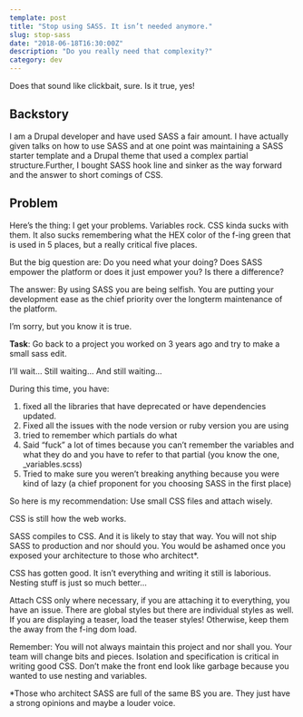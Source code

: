 ```yaml
---
template: post
title: "Stop using SASS. It isn’t needed anymore."
slug: stop-sass
date: "2018-06-18T16:30:00Z"
description: "Do you really need that complexity?"
category: dev
---
```

Does that sound like clickbait, sure. Is it true, yes!

## Backstory
I am a Drupal developer and have used SASS a fair amount. I have actually given talks on how to use SASS and at one point was maintaining a SASS starter template and a Drupal theme that used a complex partial structure.Further, I bought SASS hook line and sinker as the way forward and the answer to short comings of CSS.

## Problem
Here’s the thing: I get your problems. Variables rock. CSS kinda sucks with them. It also sucks remembering what the HEX color of the f-ing green that is used in 5 places, but a really critical five places.

But the big question are: Do you need what your doing? Does SASS empower the platform or does it just empower you? Is there a difference?

The answer: By using SASS you are being selfish. You are putting your development ease as the chief priority over the longterm maintenance of the platform.

I’m sorry, but you know it is true.

__Task__: Go back to a project you worked on 3 years ago and try to make a small sass edit.

I’ll wait… Still waiting… And still waiting…

During this time, you have:
1) fixed all the libraries that have deprecated or have dependencies updated.
1) Fixed all the issues with the node version or ruby version you are using
1) tried to remember which partials do what
1) Said “fuck” a lot of times because you can’t remember the variables and what they do and you have to refer to that partial (you know the one, _variables.scss)
1) Tried to make sure you weren’t breaking anything because you were kind of lazy (a chief proponent for you choosing SASS in the first place)

So here is my recommendation: Use small CSS files and attach wisely.

CSS is still how the web works.

SASS compiles to CSS. And it is likely to stay that way. You will not ship SASS to production and nor should you. You would be ashamed once you exposed your architecture to those who architect*.

CSS has gotten good. It isn’t everything and writing it still is laborious. Nesting stuff is just so much better…

Attach CSS only where necessary, if you are attaching it to everything, you have an issue. There are global styles but there are individual styles as well. If you are displaying a teaser, load the teaser styles! Otherwise, keep them the away from the f-ing dom load.

Remember: You will not always maintain this project and nor shall you. Your team will change bits and pieces. Isolation and specification is critical in writing good CSS. Don’t make the front end look like garbage because you wanted to use nesting and variables.

\*Those who architect SASS are full of the same BS you are. They just have a strong opinions and maybe a louder voice.

